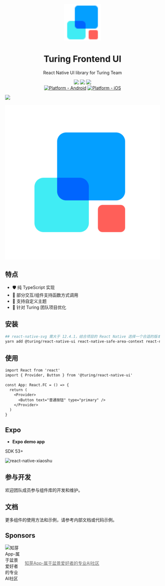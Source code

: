 <div align="center">
<img src="./logo.svg" width="120" />
</div>
<h1 align="center">Turing Frontend UI</h1>

<div align="center">
React Native UI library for Turing Team
</div>

[ui-npm-url]: https://www.npmjs.com/package/@turing/react-native-ui

<div align="center">

[![](https://img.shields.io/npm/v/@turing/react-native-ui.svg)][ui-npm-url]
[![](https://img.shields.io/npm/dm/@turing/react-native-ui.svg)][ui-npm-url]
[![](https://img.shields.io/badge/language-typescript-blue.svg)](https://www.typescriptlang.org/)
<br>
[![Platform - Android](https://img.shields.io/badge/platform-Android-3ddc84.svg?logo=android)](https://www.android.com)
[![Platform - iOS](https://img.shields.io/badge/platform-iOS-000.svg?logo=apple)](https://developer.apple.com/ios)

</div>

![](https://raw.githubusercontent.com/andreasbm/readme/master/assets/lines/rainbow.png)

![](./snapshoot.png)

## 特点

- 🛡 纯 TypeScript 实现
- 🌈 部分交互/组件支持函数方式调用
- 🎨 支持自定义主题
- 🚀 针对 Turing 团队项目优化

## 安装

```bash
## react-native-svg 需大于 12.4.1，结合项目的 React Native 选择一个合适的版本
yarn add @turing/react-native-ui react-native-safe-area-context react-native-svg rc-field-form
```

## 使用

```tsx
import React from 'react'
import { Provider, Button } from '@turing/react-native-ui'

const App: React.FC = () => {
  return (
    <Provider>
      <Button text="普通按钮" type="primary" />
    </Provider>
  )
}
```

## Expo

- **Expo demo app**

SDK 53+

<img src="https://qr.expo.dev/eas-update?slug=exp&projectId=610e3121-d086-4484-8023-130dca7937ec&groupId=e1c786d5-e805-4833-a71c-22f98f33f413&host=u.expo.dev" alt="react-native-xiaoshu" width="200">

## 参与开发

欢迎团队成员参与组件库的开发和维护。

## 文档

更多组件的使用方法和示例，请参考内部文档或代码示例。

## Sponsors

<ul style="list-style:none;padding:0;margin:0;">
  <li style="display:flex;align-items:center;gap:16px;">
    <img src="https://zhiyabonsai.com/images/icon.png" alt="知芽App-属于盆景爱好者的专业AI社区" width="48">
    <a target="\_blank" rel="noopener" href="https://zhiyabonsai.com" style="color:#666;">知芽App-属于盆景爱好者的专业AI社区</a>
  </li>
</ul>
